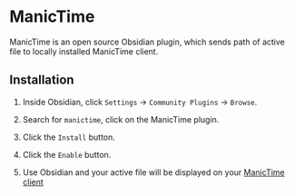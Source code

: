 # ManicTime

ManicTime is an open source Obsidian plugin, which sends path of active file to locally installed ManicTime client.

## Installation

1. Inside Obsidian, click `Settings` → `Community Plugins` → `Browse`.

2. Search for `manictime`, click on the ManicTime plugin.

3. Click the `Install` button.

4. Click the `Enable` button.

5. Use Obsidian and your active file will be displayed on your [ManicTime client](https://manictime.com)